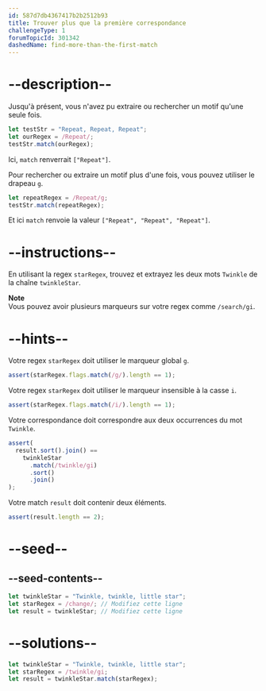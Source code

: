 ```yaml
---
id: 587d7db4367417b2b2512b93
title: Trouver plus que la première correspondance
challengeType: 1
forumTopicId: 301342
dashedName: find-more-than-the-first-match
---
```


# --description--

Jusqu'à présent, vous n'avez pu extraire ou rechercher un motif qu'une seule fois.

```js
let testStr = "Repeat, Repeat, Repeat";
let ourRegex = /Repeat/;
testStr.match(ourRegex);
```

Ici, `match` renverrait `["Repeat"]`.

Pour rechercher ou extraire un motif plus d'une fois, vous pouvez utiliser le drapeau `g`.

```js
let repeatRegex = /Repeat/g;
testStr.match(repeatRegex);
```

Et ici `match` renvoie la valeur `["Repeat", "Repeat", "Repeat"]`.

# --instructions--

En utilisant la regex `starRegex`, trouvez et extrayez les deux mots `Twinkle` de la chaîne `twinkleStar`.

**Note**  
Vous pouvez avoir plusieurs marqueurs sur votre regex comme `/search/gi`.

# --hints--

Votre regex `starRegex` doit utiliser le marqueur global `g`.

```js
assert(starRegex.flags.match(/g/).length == 1);
```

Votre regex `starRegex` doit utiliser le marqueur insensible à la casse `i`.

```js
assert(starRegex.flags.match(/i/).length == 1);
```

Votre correspondance doit correspondre aux deux occurrences du mot `Twinkle`.

```js
assert(
  result.sort().join() ==
    twinkleStar
      .match(/twinkle/gi)
      .sort()
      .join()
);
```

Votre match `result` doit contenir deux éléments.

```js
assert(result.length == 2);
```

# --seed--

## --seed-contents--

```js
let twinkleStar = "Twinkle, twinkle, little star";
let starRegex = /change/; // Modifiez cette ligne
let result = twinkleStar; // Modifiez cette ligne
```

# --solutions--

```js
let twinkleStar = "Twinkle, twinkle, little star";
let starRegex = /twinkle/gi;
let result = twinkleStar.match(starRegex);
```
